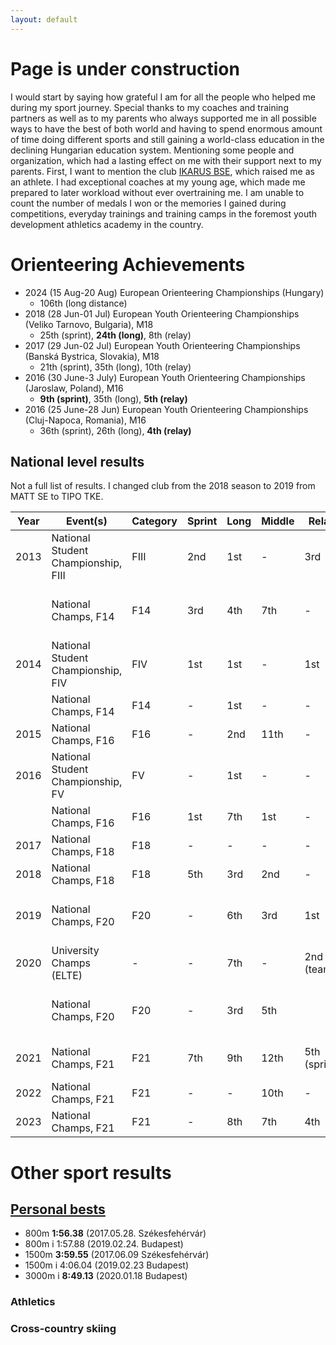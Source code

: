 ```yaml
---
layout: default
---
```

 
# Page is under construction

I would start by saying how grateful I am for all the people who helped me during my sport journey. Special thanks to my coaches and training partners as well as to my parents who always supported me in all possible ways to have the best of both world and having to spend enormous amount of time doing different sports and still gaining a world-class education in the declining Hungarian education system. Mentioning some people and organization, which had a lasting effect on me with their support next to my parents. First, I want to mention the club [IKARUS BSE](https://www.ikarusatletika.hu/), which raised me as an athlete. I had exceptional coaches at my young age, which made me prepared to later workload without ever overtraining me. I am unable to count the number of medals I won or the memories I gained during competitions, everyday trainings and training camps in the foremost youth development athletics academy in the country. 


# Orienteering Achievements

- 2024 (15 Aug-20 Aug) European Orienteering Championships (Hungary)
    - 106th (long distance)
- 2018 (28 Jun-01 Jul) European Youth Orienteering Championships (Veliko Tarnovo, Bulgaria), M18 
    - 25th (sprint), **24th (long)**, 8th (relay)
- 2017 (29 Jun-02 Jul) European Youth Orienteering Championships (Banská Bystrica, Slovakia), M18
    - 21th (sprint), 35th (long), 10th (relay)
- 2016 (30 June-3 July) European Youth Orienteering Championships (Jaroslaw, Poland), M16
    - **9th (sprint)**, 35th (long), **5th (relay)**
- 2016 (25 June-28 Jun) European Youth Orienteering Championships (Cluj-Napoca, Romania), M16
    - 36th (sprint), 26th (long), **4th (relay)**

## National level results

Not a full list of results. I changed club from the 2018 season to 2019 from MATT SE to TIPO TKE. 

| Year  | Event(s)                             | Category | Sprint        | Long         | Middle       | Relay        | Other                               |
|-------|--------------------------------------|----------|---------------|--------------|--------------|--------------|-------------------------------------|
| 2013  | National Student Championship, FIII  | FIII     | 2nd           | 1st          | -            | 3rd          | -                                   |
|       | National Champs, F14                 | F14      | 3rd           | 4th          | 7th          | -            | 1st in my leg in all team champs       |
| 2014  | National Student Championship, FIV   | FIV      | 1st           | 1st          | -            | 1st          | -                                   |
|       | National Champs, F14                 | F14      | -             | 1st          | -            | -            | -                                   |
| 2015  | National Champs, F16                 | F16      | -             | 2nd          | 11th         | -            | -                                   |
| 2016  | National Student Championship, FV    | FV       | -             | 1st          | -            | -            | -                                   |
|       | National Champs, F16                 | F16      | 1st           | 7th          | 1st          | -            | 1st (night F18)                     |
| 2017  | National Champs, F18                 | F18      | -             | -            | -            | -            | 3rd (ultra long)                    |
| 2018  | National Champs, F18                 | F18      | 5th           | 3rd          | 2nd          | -            | -                                   |
| 2019  | National Champs, F20                 | F20      | -             | 6th          | 3rd          | 1st          | 1st (control collecting), 3rd (night)|
| 2020  | University Champs (ELTE)             | -        | -             | 7th          | -            | 2nd (team)   | -                                   |
|       | National Champs, F20                 | F20      | -             | 3rd          | 5th          |          | 3rd (night), 3rd (team champs)                         |
| 2021  | National Champs, F21                 | F21      | 7th           | 9th          | 12th         | 5th (sprint) | 4th (control collecting)            |
| 2022  | National Champs, F21                 | F21      | -             | -            | 10th         | -            | -                                   |
| 2023  | National Champs, F21                 | F21      | -             | 8th          | 7th          | 4th          | -                                   |


# Other sport results
## [Personal bests](https://worldathletics.org/athletes/hungary/csongor-horvath-14568646)
- 800m **1:56.38** (2017.05.28. Székesfehérvár)
- 800m i 1:57.88 (2019.02.24. Budapest) 
- 1500m **3:59.55** (2017.06.09 Székesfehérvár)
- 1500m i 4:06.04 (2019.02.23 Budapest)
- 3000m i **8:49.13** (2020.01.18 Budapest)

### Athletics

### Cross-country skiing